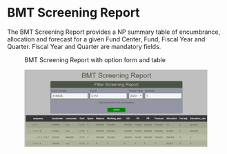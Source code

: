 # BMT Screening Report

The BMT Screening Report provides a NP summary table of encumbrance, allocation and forecast for a given Fund Center, Fund, Fiscal Year and Quarter.  Fiscal Year and Quarter are mandatory fields.

<figure markdown>
<figcaption>BMT Screening Report with option form and table</figcaption>

![](images/report-bmt-screening.png)
</figure>

